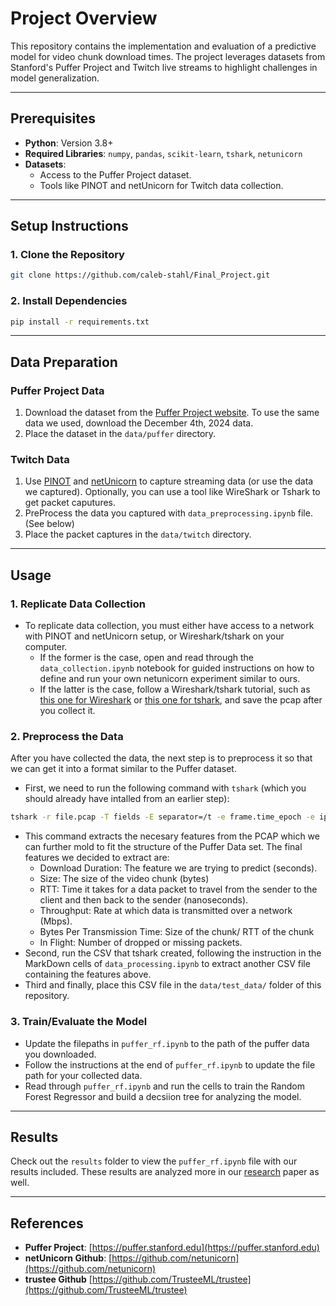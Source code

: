 # Project Overview

This repository contains the implementation and evaluation of a predictive model for video chunk download times. The project leverages datasets from Stanford's Puffer Project and Twitch live streams to highlight challenges in model generalization.

---

## Prerequisites

- **Python**: Version 3.8+
- **Required Libraries**: `numpy`, `pandas`, `scikit-learn`, `tshark`, `netunicorn`
- **Datasets**: 
  - Access to the Puffer Project dataset.
  - Tools like PINOT and netUnicorn for Twitch data collection.

---

## Setup Instructions

### 1. Clone the Repository
```bash
git clone https://github.com/caleb-stahl/Final_Project.git
```

### 2. Install Dependencies
```bash
pip install -r requirements.txt
```
---

## Data Preparation

### Puffer Project Data
1. Download the dataset from the [Puffer Project website](https://puffer.stanford.edu). To use the same data we used, download the December 4th, 2024 data. 
2. Place the dataset in the `data/puffer` directory.

### Twitch Data
1. Use [PINOT](https://github.com/pinot) and [netUnicorn](https://github.com/netUnicorn) to capture streaming data (or use the data we captured). Optionally, you can use a tool like WireShark or Tshark to get packet caputures.
2. PreProcess the data you captured with `data_preprocessing.ipynb` file. (See below)
3. Place the packet captures in the `data/twitch` directory.

---

## Usage

### 1. Replicate Data Collection
* To replicate data collection, you must either have access to a network with PINOT and netUnicorn setup, or Wireshark/tshark on your computer. 
  * If the former is the case, open and read through the `data_collection.ipynb` notebook for guided instructions on how to define and run your own netunicorn experiment similar to ours. 
  * If the latter is the case, follow a Wireshark/tshark tutorial, such as [this one for Wireshark](https://www.varonis.com/blog/how-to-use-wireshark) or [this one for tshark](https://hackertarget.com/tshark-tutorial-and-filter-examples/), and save the pcap after you collect it. 

### 2. Preprocess the Data
After you have collected the data, the next step is to preprocess it so that we can get it into a format similar to the Puffer dataset. 
* First, we need to run the following command with `tshark` (which you should already have intalled from an earlier step): 
```bash
tshark -r file.pcap -T fields -E separator=/t -e frame.time_epoch -e ip.src -e tcp.srcport -e udp.srcport -e ip.dst -e tcp.dstport -e udp.dstport -e ip.len -e ip.hdr_len -e ip.proto -e tcp.flags -e tcp.seq_raw -e tcp.ack_raw -e tcp.hdr_len -e udp.length -e tcp.analysis.retransmission -e tcp.analysis.ack_rtt -e tcp.seq -e tcp.ack >> file.csv
```
  * This command extracts the necesary features from the PCAP which we can further mold to fit the structure of the Puffer Data set. The final features we decided to extract are:
    * Download Duration: The feature we are trying to predict (seconds). 
    * Size: The size of the video chunk (bytes)
    * RTT: Time it takes for a data packet to travel from the sender to the client and then back to the sender (nanoseconds).
    * Throughput: Rate at which data is transmitted over a network (Mbps).
    * Bytes Per Transmission Time: Size of the chunk/ RTT of the chunk
    * In Flight: Number of dropped or missing packets.
* Second, run the CSV that tshark created, following the instruction in the MarkDown cells of `data_processing.ipynb` to extract another CSV file containing the features above.
* Third and finally, place this CSV file in the `data/test_data/` folder of this repository. 

### 3. Train/Evaluate the Model
* Update the filepaths in `puffer_rf.ipynb` to the path of the puffer data you downloaded.
* Follow the instructions at the end of `puffer_rf.ipynb` to update the file path for your collected data. 
* Read through `puffer_rf.ipynb` and run the cells to train the Random Forest Regressor and build a decsiion tree for analyzing the model. 

---

## Results

Check out the `results` folder to view the `puffer_rf.ipynb` file with our results included. These results are analyzed more in our [research](https://www.overleaf.com/read/kdhxkvthnnsx#d9ef1c) paper as well. 

---

## References

- **Puffer Project**: [https://puffer.stanford.edu](https://puffer.stanford.edu)
- **netUnicorn Github**: [https://github.com/netunicorn](https://github.com/netunicorn)
- **trustee Github** [https://github.com/TrusteeML/trustee](https://github.com/TrusteeML/trustee)
